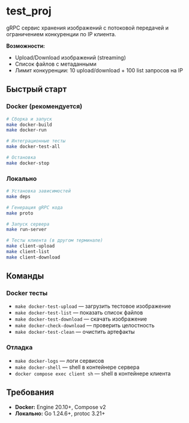 # test_proj

gRPC сервис хранения изображений с потоковой передачей и ограничением конкуренции по IP клиента.

**Возможности:**
- Upload/Download изображений (streaming)
- Список файлов с метаданными
- Лимит конкуренции: 10 upload/download + 100 list запросов на IP

## Быстрый старт

### Docker (рекомендуется)
```bash
# Сборка и запуск
make docker-build
make docker-run

# Интеграционные тесты
make docker-test-all

# Остановка
make docker-stop
```

### Локально
```bash
# Установка зависимостей
make deps

# Генерация gRPC кода
make proto

# Запуск сервера
make run-server

# Тесты клиента (в другом терминале)
make client-upload
make client-list
make client-download
```

## Команды

### Docker тесты
- `make docker-test-upload` — загрузить тестовое изображение
- `make docker-test-list` — показать список файлов  
- `make docker-test-download` — скачать изображение
- `make docker-check-download` — проверить целостность
- `make docker-test-clean` — очистить артефакты

### Отладка
- `make docker-logs` — логи сервисов
- `make docker-shell` — shell в контейнере сервера
- `docker compose exec client sh` — shell в контейнере клиента

## Требования
- **Docker:** Engine 20.10+, Compose v2
- **Локально:** Go 1.24.6+, protoc 3.21+

